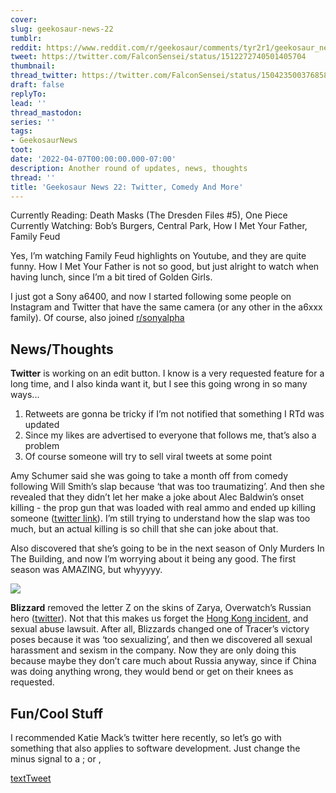 ```yaml
---
cover:
slug: geekosaur-news-22
tumblr:
reddit: https://www.reddit.com/r/geekosaur/comments/tyr2r1/geekosaur_news_22_twitter_comedy_and_more/
tweet: https://twitter.com/FalconSensei/status/1512272740501405704
thumbnail:
thread_twitter: https://twitter.com/FalconSensei/status/1504235003768582144
draft: false
replyTo:
lead: ''
thread_mastodon:
series: ''
tags:
- GeekosaurNews
toot:
date: '2022-04-07T00:00:00.000-07:00'
description: Another round of updates, news, thoughts
thread: ''
title: 'Geekosaur News 22: Twitter, Comedy And More'
---
```


Currently Reading: Death Masks (The Dresden Files #5), One Piece
Currently Watching: Bob’s Burgers, Central Park, How I Met Your Father, Family Feud


Yes, I’m watching Family Feud highlights on Youtube, and they are quite funny. How I Met Your Father is not so good, but just alright to watch when having lunch, since I’m a bit tired of Golden Girls.


I just got a Sony a6400, and now I started following some people on Instagram and Twitter that have the same camera (or any other in the a6xxx family). Of course, also joined [r/sonyalpha](https://www.reddit.com/r/SonyAlpha/)


## News/Thoughts


**Twitter** is working on an edit button. I know is a very requested feature for a long time, and I also kinda want it, but I see this going wrong in so many ways...

1. Retweets are gonna be tricky if I’m not notified that something I RTd was updated
2. Since my likes are advertised to everyone that follows me, that’s also a problem
3. Of course someone will try to sell viral tweets at some point

Amy Schumer said she was going to take a month off from comedy following Will Smith’s slap because ‘that was too traumatizing’. And then she revealed that they didn’t let her make a joke about Alec Baldwin’s onset killing - the prop gun that was loaded with real ammo and ended up killing someone ([twitter link](https://twitter.com/DiscussingFilm/status/1511029832611778564)). I’m still trying to understand how the slap was too much, but an actual killing is so chill that she can joke about that.


Also discovered that she’s going to be in the next season of Only Murders In The Building, and now I’m worrying about it being any good. The first season was AMAZING, but whyyyyy.


![](/img/notion/5568e72a-9aba-459b-8d06-a8762aef5cc0/OcuEiTDbpy-600.jpeg)


**Blizzard** removed the letter Z on the skins of Zarya, Overwatch’s Russian hero ([twitter](https://twitter.com/Polygon/status/1511802982576406529)). Not that this makes us forget the [Hong Kong incident](https://en.wikipedia.org/wiki/Blitzchung_controversy#:~:text=In%20October%202019%2C%20American%20video,during%20an%20official%20streaming%20event.), and sexual abuse lawsuit. After all, Blizzards changed one of Tracer’s victory poses because it was ‘too sexualizing’, and then we discovered all sexual harassment and sexism in the company. Now they are only doing this because maybe they don’t care much about Russia anyway, since if China was doing anything wrong, they would bend or get on their knees as requested.


## Fun/Cool Stuff


I recommended Katie Mack’s twitter here recently, so let’s go with something that also applies to software development. Just change the minus signal to a ; or ,


[textTweet](https://twitter.com/AstroKatie/status/1511760122120339460)

